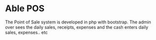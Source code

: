 # Able POS 
The Point of Sale system is developed in php with bootstrap. The admin over sees the daily sales, receipts, expenses and the cash enters daily sales, expenses.. etc
